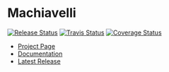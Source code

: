 Machiavelli
=========

[![Release Status](http://img.shields.io/github/release/anchor/machiavelli.svg?style=flat)](http://github.com/anchor/machiavelli/releases/latest)
[![Travis Status](http://img.shields.io/travis/anchor/machiavelli.svg?style=flat)](https://travis-ci.org/anchor/machiavelli)
[![Coverage Status](http://img.shields.io/coveralls/anchor/machiavelli.svg?style=flat)](https://coveralls.io/r/anchor/machiavelli)



 * [Project Page](http://anchor.github.io/machiavelli/)
 * [Documentation](http://github.com/anchor/machiavelli/wiki)
 * [Latest Release](http://github.com/anchor/machiavelli/releases/latest)
